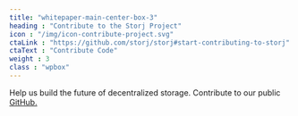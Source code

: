 ```yaml
---
title: "whitepaper-main-center-box-3"
heading : "Contribute to the Storj Project"
icon : "/img/icon-contribute-project.svg"
ctaLink : "https://github.com/storj/storj#start-contributing-to-storj"
ctaText : "Contribute Code"
weight : 3
class : "wpbox"
---
```

Help us build the future of decentralized storage. Contribute to our public <a href="https://github.com/storj/storj">GitHub.